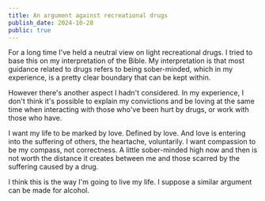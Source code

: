 ```yaml
---
title: An argument against recreational drugs
publish_date: 2024-10-28
public: true
---
```


For a long time I've held a neutral view on light recreational drugs. I tried to base this on my interpretation of the Bible. My interpretation is that most guidance related to drugs refers to being sober-minded, which in my experience, is a pretty clear boundary that can be kept within.

However there's another aspect I hadn't considered. In my experience, I don't think it's possible to explain my convictions and be loving at the same time when interacting with those who've been hurt by drugs, or work with those who have.

I want my life to be marked by love. Defined by love. And love is entering into the suffering of others, the heartache, voluntarily. I want compassion to be my compass, not correctness. A little sober-minded high now and then is not worth the distance it creates between me and those scarred by the suffering caused by a drug.

I think this is the way I'm going to live my life. I suppose a similar argument can be made for alcohol.
